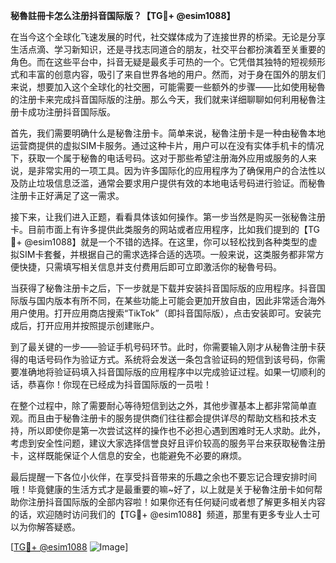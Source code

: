 **秘魯註冊卡怎么注册抖音国际版？【TG💪+ @esim1088】**

在当今这个全球化飞速发展的时代，社交媒体成为了连接世界的桥梁。无论是分享生活点滴、学习新知识，还是寻找志同道合的朋友，社交平台都扮演着至关重要的角色。而在这些平台中，抖音无疑是最炙手可热的一个。它凭借其独特的短视频形式和丰富的创意内容，吸引了来自世界各地的用户。然而，对于身在国外的朋友们来说，想要加入这个全球化的社交圈，可能需要一些额外的步骤——比如使用秘魯的注册卡来完成抖音国际版的注册。那么今天，我们就来详细聊聊如何利用秘魯注册卡成功注册抖音国际版。

首先，我们需要明确什么是秘魯注册卡。简单来说，秘魯注册卡是一种由秘魯本地运营商提供的虚拟SIM卡服务。通过这种卡片，用户可以在没有实体手机卡的情况下，获取一个属于秘魯的电话号码。这对于那些希望注册海外应用或服务的人来说，是非常实用的一项工具。因为许多国际化的应用程序为了确保用户的合法性以及防止垃圾信息泛滥，通常会要求用户提供有效的本地电话号码进行验证。而秘魯注册卡正好满足了这一需求。

接下来，让我们进入正题，看看具体该如何操作。第一步当然是购买一张秘魯注册卡。目前市面上有许多提供此类服务的网站或者应用程序，比如我们提到的【TG💪+ @esim1088】就是一个不错的选择。在这里，你可以轻松找到各种类型的虚拟SIM卡套餐，并根据自己的需求选择合适的选项。一般来说，这类服务都非常方便快捷，只需填写相关信息并支付费用后即可立即激活你的秘魯号码。

当获得了秘魯注册卡之后，下一步就是下载并安装抖音国际版的应用程序。抖音国际版与国内版本有所不同，在某些功能上可能会更加开放自由，因此非常适合海外用户使用。打开应用商店搜索“TikTok”（即抖音国际版），点击安装即可。安装完成后，打开应用并按照提示创建账户。

到了最关键的一步——验证手机号码环节。此时，你需要输入刚才从秘魯注册卡获得的电话号码作为验证方式。系统将会发送一条包含验证码的短信到该号码，你需要准确地将验证码填入抖音国际版的应用程序中以完成验证过程。如果一切顺利的话，恭喜你！你现在已经成为抖音国际版的一员啦！

在整个过程中，除了需要耐心等待短信到达之外，其他步骤基本上都非常简单直观。而且由于秘魯注册卡的服务提供商们往往都会提供详尽的帮助文档和技术支持，所以即使你是第一次尝试这样的操作也不必担心遇到困难时无人求助。此外，考虑到安全性问题，建议大家选择信誉良好且评价较高的服务平台来获取秘魯注册卡，这样既能保证个人信息的安全，也能避免不必要的麻烦。

最后提醒一下各位小伙伴，在享受抖音带来的乐趣之余也不要忘记合理安排时间哦！毕竟健康的生活方式才是最重要的嘛~好了，以上就是关于秘魯注册卡如何帮助你注册抖音国际版的全部内容啦！如果你还有任何疑问或者想了解更多相关内容的话，欢迎随时访问我们的【TG💪+ @esim1088】频道，那里有更多专业人士可以为你解答疑惑。

[[TG💪+ @esim1088](https://t.me/s/esim1088) ![Image](https://i.postimg.cc/4NQfJmqS/Snipaste-2025-05-13-00-14-12.png)]